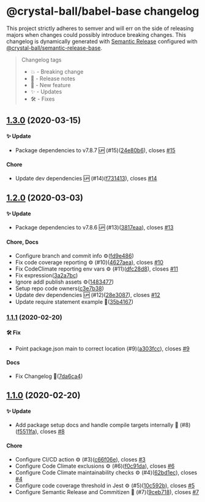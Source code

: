 # @crystal-ball/babel-base changelog

This project strictly adheres to semver and will err on the side of releasing majors when
changes could possibly introduce breaking changes. This changelog is dynamically generated
with [Semantic Release](https://semantic-release.gitbook.io/semantic-release/) configured
with [@crystal-ball/semantic-release-base](https://github.com/crystal-ball/semantic-release-base).

> Changelog tags
>
> - 💥 - Breaking change
> - 🔖 - Release notes
> - 💖 - New feature
> - ✨ - Updates
> - 🛠 - Fixes


## [1.3.0](https://github.com/crystal-ball/babel-base/compare/v1.2.0...v1.3.0) (2020-03-15)


#### ✨ Update

* Package dependencies to v7.8.7 🆙 (#15)([24e80b6](https://github.com/crystal-ball/babel-base/commit/24e80b6c09ba9f84f4ecd73fcbc778a995bc9783)), closes [#15](https://github.com/crystal-ball/babel-base/issue/15)

#### Chore

* Update dev dependencies 🆙 (#14)([f731413](https://github.com/crystal-ball/babel-base/commit/f73141357f0c7c26c90f41c68318916c86246b8f)), closes [#14](https://github.com/crystal-ball/babel-base/issue/14)

## [1.2.0](https://github.com/crystal-ball/babel-base/compare/v1.1.1...v1.2.0) (2020-03-03)


#### ✨ Update

* Package dependencies to v7.8.6 🆙 (#13)([3817eaa](https://github.com/crystal-ball/babel-base/commit/3817eaac6dc51758fe309d939bf71ae9e9746b97)), closes [#13](https://github.com/crystal-ball/babel-base/issue/13)

#### Chore, Docs

* Configure branch and commit info ⚙️([fd9e486](https://github.com/crystal-ball/babel-base/commit/fd9e48670d079be63b12d6a43a877a76bf7bc9fe))
* Fix code coverage reporting ⚙️ (#10)([4627aea](https://github.com/crystal-ball/babel-base/commit/4627aea6fb862dc9aff6acb3d1327a19917312b2)), closes [#10](https://github.com/crystal-ball/babel-base/issue/10)
* Fix CodeClimate reporting env vars ⚙️ (#11)([dfc28d8](https://github.com/crystal-ball/babel-base/commit/dfc28d89a21a2cc0aa439f3345ae5fa6e09ae7dc)), closes [#11](https://github.com/crystal-ball/babel-base/issue/11)
* Fix expression([3a2a7bc](https://github.com/crystal-ball/babel-base/commit/3a2a7bcdfd3e8c5c6bbecd0ad1b2d04febbccfc4))
* Ignore addl publish assets ⚙️([1483477](https://github.com/crystal-ball/babel-base/commit/1483477fd4ede20c756c27aded67dbad5b9a3cdd))
* Setup repo code owners([c3e7b38](https://github.com/crystal-ball/babel-base/commit/c3e7b38a7bcf29089714fc878a11bf40d4522295))
* Update dev dependencies 🆙 (#12)([28e3087](https://github.com/crystal-ball/babel-base/commit/28e308740601c0cf4a18983af7b5cfc00dbc0916)), closes [#12](https://github.com/crystal-ball/babel-base/issue/12)
* Update require statement example 📝([35b4167](https://github.com/crystal-ball/babel-base/commit/35b41678766f21d2191af548a475756ac7220970))

### [1.1.1](https://github.com/crystal-ball/babel-base/compare/v1.1.0...v1.1.1) (2020-02-20)


#### 🛠 Fix

* Point package.json main to correct location (#9)([a303fcc](https://github.com/crystal-ball/babel-base/commit/a303fcc463d3eb2133f58f91bf944e3e67a79d40)), closes [#9](https://github.com/crystal-ball/babel-base/issue/9)

#### Docs

* Fix Changelog 📝([7da6ca4](https://github.com/crystal-ball/babel-base/commit/7da6ca42100366338f57826190e52abe838485b7))

## [1.1.0](https://github.com/crystal-ball/babel-base/compare/v1.0.0...v1.1.0) (2020-02-20)


#### ✨ Update

* Add package setup docs and handle compile targets internally 📝 (#8)([f5511fa](https://github.com/crystal-ball/babel-base/commit/f5511fa2a17579bf8b1d1fe838306167653a326c)), closes [#8](https://github.com/crystal-ball/babel-base/issue/8)

#### Chore

* Configure CI/CD action ⚙️ (#3)([c66f06e](https://github.com/crystal-ball/babel-base/commit/c66f06ee8f150e126a6848e6159a5e058b1837f7)), closes [#3](https://github.com/crystal-ball/babel-base/issue/3)
* Configure Code Climate exclusions ⚙️ (#6)([f0c91da](https://github.com/crystal-ball/babel-base/commit/f0c91da0b9757fc8553b1b6b80af75cc7e135361)), closes [#6](https://github.com/crystal-ball/babel-base/issue/6)
* Configure Code Climate maintainability checks ⚙️ (#4)([62bd1ec](https://github.com/crystal-ball/babel-base/commit/62bd1eca82b2fde5f7d3fe594d6262247b2f18a3)), closes [#4](https://github.com/crystal-ball/babel-base/issue/4)
* Configure code coverage threshold in Jest ⚙️ (#5)([10c592b](https://github.com/crystal-ball/babel-base/commit/10c592b92dc8daaf3d5fb57b9bfb170b485dea7a)), closes [#5](https://github.com/crystal-ball/babel-base/issue/5)
* Configure Semantic Release and Commitizen 🚀 (#7)([9ceb718](https://github.com/crystal-ball/babel-base/commit/9ceb7183fdd247234e4688b8d1ba2af2756da3db)), closes [#7](https://github.com/crystal-ball/babel-base/issue/7)
